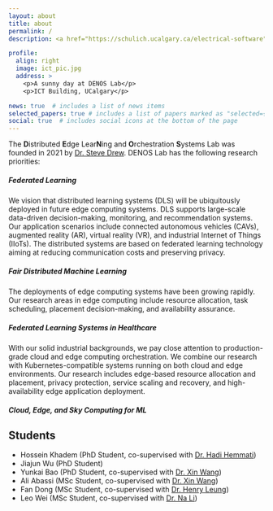 ```yaml
---
layout: about
title: about
permalink: /
description: <a href="https://schulich.ucalgary.ca/electrical-software">Department of Electrical and Software Engineering</a>, University of Calgary

profile:
  align: right
  image: ict_pic.jpg
  address: >
    <p>A sunny day at DENOS Lab</p>
    <p>ICT Building, UCalgary</p>

news: true  # includes a list of news items
selected_papers: true # includes a list of papers marked as "selected={true}"
social: true  # includes social icons at the bottom of the page
---
```


The **D**istributed **E**dge Lear**N**ing and **O**rchestration **S**ystems Lab was founded in 2021 by [Dr. Steve Drew](https://grad.ucalgary.ca/future-students/supervisor/steve-drew). DENOS Lab has the following research priorities:

##### Federated Learning
We vision that distributed learning systems (DLS) will be ubiquitously deployed in future edge computing systems. DLS supports large-scale data-driven decision-making, monitoring, and recommendation systems. Our application scenarios include connected autonomous vehicles (CAVs), augmented reality (AR), virtual reality (VR), and industrial Internet of Things (IIoTs). The distributed systems are based on federated learning technology aiming at reducing communication costs and preserving privacy.

##### Fair Distributed Machine Learning
The deployments of edge computing systems have been growing rapidly. Our research areas in edge computing include resource allocation, task scheduling, placement decision-making, and availability assurance.

##### Federated Learning Systems in Healthcare

With our solid industrial backgrounds, we pay close attention to production-grade cloud and edge computing orchestration. We combine our research with Kubernetes-compatible systems running on both cloud and edge environments. Our research includes edge-based resource allocation and placement, privacy protection, service scaling and recovery, and high-availability edge application deployment.

##### Cloud, Edge, and Sky Computing for ML

## Students

- Hossein Khadem (PhD Student, co-supervised with [Dr. Hadi Hemmati](https://lassonde.yorku.ca/users/hhemmati))
- Jiajun Wu (PhD Student)
- Yunkai Bao (PhD Student, co-supervised with [Dr. Xin Wang](https://schulich.ucalgary.ca/contacts/xin-wang))
- Ali Abassi (MSc Student, co-supervised with [Dr. Xin Wang](https://schulich.ucalgary.ca/contacts/xin-wang))
- Fan Dong (MSc Student, co-supervised with [Dr. Henry Leung](https://profiles.ucalgary.ca/henry-leung))
- Leo Wei (MSc Student, co-supervised with [Dr. Na Li](https://cumming.ucalgary.ca/centres/centre-health-informatics/profiles/na-li))


